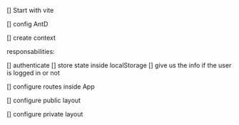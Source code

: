 [] Start with vite

[] config AntD

[] create context

responsabilities:

[] authenticate
[] store state inside localStorage
[] give us the info if the user is logged in or not

[] configure routes inside App

[] configure public layout

[] configure private layout

